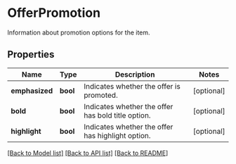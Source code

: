 # OfferPromotion

Information about promotion options for the item.
## Properties
Name | Type | Description | Notes
------------ | ------------- | ------------- | -------------
**emphasized** | **bool** | Indicates whether the offer is promoted. | [optional] 
**bold** | **bool** | Indicates whether the offer has bold title option. | [optional] 
**highlight** | **bool** | Indicates whether the offer has highlight option. | [optional] 

[[Back to Model list]](../README.md#documentation-for-models) [[Back to API list]](../README.md#documentation-for-api-endpoints) [[Back to README]](../README.md)


